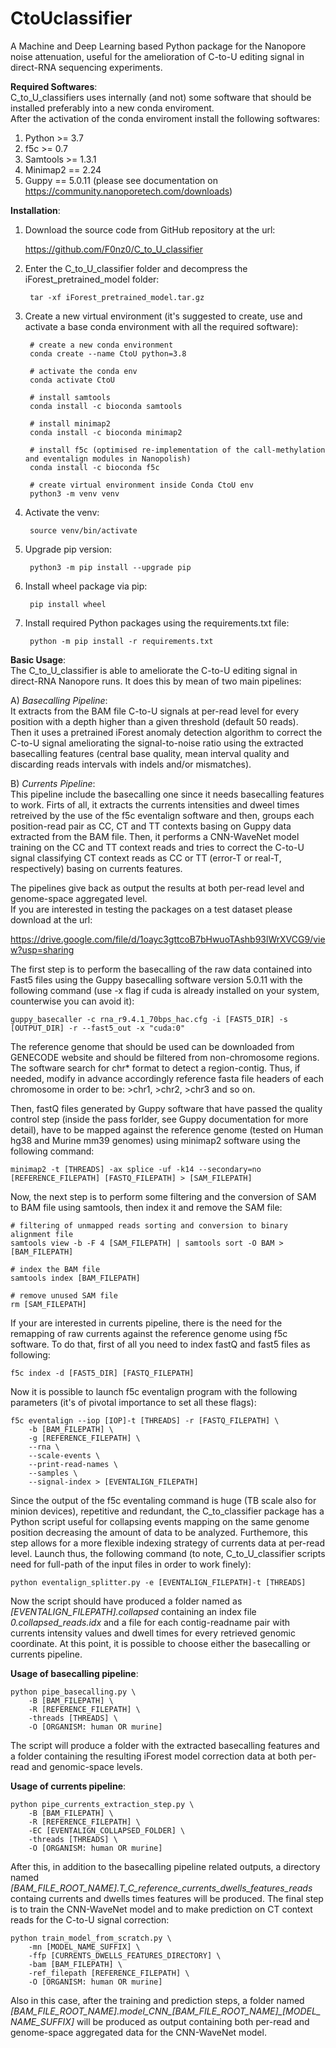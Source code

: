 # CtoUclassifier

A Machine and Deep Learning based Python package for the Nanopore noise attenuation, useful for the amelioration of C-to-U editing signal in direct-RNA sequencing experiments.

**Required Softwares**:\
C_to_U_classifiers uses internally (and not) some software that should be installed preferably into a new conda enviroment. \
After the activation of the conda enviroment install the following softwares:
1) Python >= 3.7
2) f5c >= 0.7
3) Samtools >= 1.3.1
4) Minimap2 == 2.24
5) Guppy == 5.0.11 (please see documentation on https://community.nanoporetech.com/downloads)

**Installation**:
1) Download the source code from GitHub repository at the url:
        
    https://github.com/F0nz0/C_to_U_classifier

2) Enter the C_to_U_classifier folder and decompress the iForest_pretrained_model folder:
		
		tar -xf iForest_pretrained_model.tar.gz

3) Create a new virtual environment (it's suggested to create, use and activate a base conda environment with all the required software):

		# create a new conda environment
        conda create --name CtoU python=3.8

		# activate the conda env
		conda activate CtoU

		# install samtools
		conda install -c bioconda samtools

		# install minimap2
		conda install -c bioconda minimap2

		# install f5c (optimised re-implementation of the call-methylation and eventalign modules in Nanopolish)
		conda install -c bioconda f5c

		# create virtual environment inside Conda CtoU env
		python3 -m venv venv

4) Activate the venv:
	
	    source venv/bin/activate

5) Upgrade pip version:
	
	    python3 -m pip install --upgrade pip

6) Install wheel package via pip:
	
	    pip install wheel

7) Install required Python packages using the requirements.txt file:

        python -m pip install -r requirements.txt

**Basic Usage**:\
The C_to_U_classifier is able to ameliorate the C-to-U editing signal in direct-RNA Nanopore runs. 
It does this by mean of two main pipelines:

A)  *Basecalling Pipeline*:\
	It extracts from the BAM file C-to-U signals at per-read level for every position with a depth higher than a given threshold (default 50 reads).\
	Then it uses a pretrained iForest anomaly detection algorithm to correct the C-to-U signal ameliorating the signal-to-noise ratio using the extracted basecalling features (central base quality, mean interval quality and discarding reads intervals with indels and/or mismatches).

B) *Currents Pipeline*:\
	This pipeline include the basecalling one since it needs basecalling features to work. 
	Firts of all, it extracts the currents intensities and dweel times retreived by the use of the f5c eventalign software and then, groups each position-read pair as CC, CT and TT contexts basing on Guppy data extracted from the BAM file.
	Then, it performs a CNN-WaveNet model training on the CC and TT context reads and tries to correct the C-to-U signal classifying CT context reads as CC or TT (error-T or real-T, respectively) basing on currents features.

The pipelines give back as output the results at both per-read level and genome-space aggregated level.\
If you are interested in testing the packages on a test dataset please download at the url:

https://drive.google.com/file/d/1oayc3gttcoB7bHwuoTAshb93lWrXVCG9/view?usp=sharing

The first step is to perform the basecalling of the raw data contained into Fast5 files using the Guppy basecalling software version 5.0.11 with the following command (use -x flag if cuda is already installed on your system, counterwise you can avoid it):
	
    guppy_basecaller -c rna_r9.4.1_70bps_hac.cfg -i [FAST5_DIR] -s [OUTPUT_DIR] -r --fast5_out -x "cuda:0"

The reference genome that should be used can be downloaded from GENECODE website and should be filtered from non-chromosome regions. The software search for chr* format to detect a region-contig. Thus, if needed, modify in advance accordingly reference fasta file headers of each chromosome in order to be: >chr1, >chr2, >chr3 and so on.

Then, fastQ files generated by Guppy software that have passed the quality control step (inside the pass forlder, see Guppy documentation for more detail), have to be mapped against the reference genome (tested on Human hg38 and Murine mm39 genomes) using minimap2 software using the following command:
	
	minimap2 -t [THREADS] -ax splice -uf -k14 --secondary=no [REFERENCE_FILEPATH] [FASTQ_FILEPATH] > [SAM_FILEPATH]

Now, the next step is to perform some filtering and the conversion of SAM to BAM file using samtools, then index it and remove the SAM file:
	
	# filtering of unmapped reads sorting and conversion to binary alignment file
	samtools view -b -F 4 [SAM_FILEPATH] | samtools sort -O BAM > [BAM_FILEPATH]
	
	# index the BAM file
	samtools index [BAM_FILEPATH]
	
	# remove unused SAM file
	rm [SAM_FILEPATH]

If your are interested in currents pipeline, there is the need for the remapping of raw currents against the reference genome using f5c software. To do that, first of all you need to index fastQ and fast5 files as following:
	
	f5c index -d [FAST5_DIR] [FASTQ_FILEPATH]

Now it is possible to launch f5c eventalign program with the following parameters (it's of pivotal importance to set all these flags):
	
	f5c eventalign --iop [IOP]-t [THREADS] -r [FASTQ_FILEPATH] \
		-b [BAM_FILEPATH] \
		-g [REFERENCE_FILEPATH] \
		--rna \
		--scale-events \
		--print-read-names \
		--samples \
		--signal-index > [EVENTALIGN_FILEPATH]

Since the output of the f5c eventaling command is huge (TB scale also for minion devices), repetitive and redundant, the C_to_classifier package has a Python script useful for collapsing events mapping on the same genome position decreasing the amount of data to be analyzed. Furthemore, this step allows for a more flexible indexing strategy of currents data at per-read level. Launch thus, the following command (to note, C_to_U_classifier scripts need for full-path of the input files in order to work finely):

	python eventalign_splitter.py -e [EVENTALIGN_FILEPATH]-t [THREADS]

Now the script should have produced a folder named as *[EVENTALIGN_FILEPATH].collapsed* containing an index file *0.collapsed_reads.idx* and a file for each contig-readname pair with currents intensity values and dwell times for every retrieved genomic coordinate.
At this point, it is possible to choose either the basecalling or currents pipeline.

**Usage of basecalling pipeline**:

	python pipe_basecalling.py \
		-B [BAM_FILEPATH] \
		-R [REFERENCE_FILEPATH] \
		-threads [THREADS] \
		-O [ORGANISM: human OR murine]

The script will produce a folder with the extracted basecalling features and a folder containing the resulting iForest model correction data at both per-read and genomic-space levels.

**Usage of currents pipeline**:

	python pipe_currents_extraction_step.py \
		-B [BAM_FILEPATH] \
		-R [REFERENCE_FILEPATH] \
		-EC [EVENTALIGN_COLLAPSED_FOLDER] \
		-threads [THREADS] \
		-O [ORGANISM: human OR murine]

After this, in addition to the basecalling pipeline related outputs, a directory named *[BAM_FILE_ROOT_NAME].T_C_reference_currents_dwells_features_reads* containg currents and dwells times features will be produced.
The final step is to train the CNN-WaveNet model and to make prediction on CT context reads for the C-to-U signal correction:

	python train_model_from_scratch.py \
		-mn [MODEL_NAME_SUFFIX] \
		-ffp [CURRENTS_DWELLS_FEATURES_DIRECTORY] \
		-bam [BAM_FILEPATH] \
		-ref_filepath [REFERENCE_FILEPATH] \
		-O [ORGANISM: human OR murine]

Also in this case, after the training and prediction steps, a folder named *[BAM_FILE_ROOT_NAME].model_CNN_[BAM_FILE_ROOT_NAME]_[MODEL_NAME_SUFFIX]* will be produced as output containing both per-read and genome-space aggregated data for the CNN-WaveNet model.